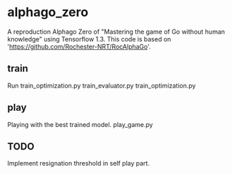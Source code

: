 # alphago_zero
A reproduction Alphago Zero of "Mastering the game of Go without human knowledge" using Tensorflow 1.3.
This code is based on 'https://github.com/Rochester-NRT/RocAlphaGo'.

## train
Run 
train_optimization.py
train_evaluator.py
train_optimization.py

## play
Playing with the best trained model.
play_game.py

## TODO
Implement resignation threshold in self play part.
